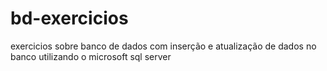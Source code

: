 # bd-exercicios
exercicios sobre banco de dados com inserção e atualização de dados no banco utilizando o microsoft sql server

